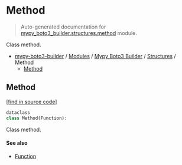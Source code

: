 # Method

> Auto-generated documentation for [mypy_boto3_builder.structures.method](https://github.com/vemel/mypy_boto3_builder/blob/master/mypy_boto3_builder/structures/method.py) module.

Class method.

- [mypy-boto3-builder](../../README.md#mypy_boto3_builder) / [Modules](../../MODULES.md#mypy-boto3-builder-modules) / [Mypy Boto3 Builder](../index.md#mypy-boto3-builder) / [Structures](index.md#structures) / Method
    - [Method](#method)

## Method

[[find in source code]](https://github.com/vemel/mypy_boto3_builder/blob/master/mypy_boto3_builder/structures/method.py#L10)

```python
dataclass
class Method(Function):
```

Class method.

#### See also

- [Function](function.md#function)
